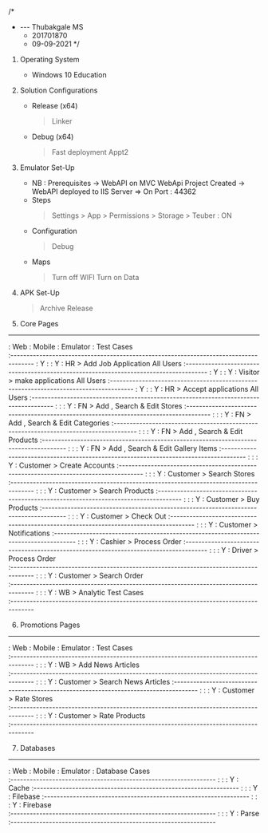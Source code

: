 ﻿/*
 * --- Thubakgale MS
     - 201701870 
     - 09-09-2021 
*/ 

1. Operating System
   * Windows 10 Education 
    
2. Solution Configurations 
   * Release (x64)
     > Linker 
   * Debug (x64)
     > Fast deployment 
     > Appt2 

3. Emulator Set-Up
   * NB : Prerequisites 
     -> WebAPI on MVC WebApi Project Created 
     -> WebAPI deployed to IIS Server 
        => On Port : 44362 
   * Steps
     > Settings > App > Permissions > Storage > Teuber : ON 
   * Configuration 
     > Debug
   * Maps  
     > Turn off WIFI 
     > Turn on Data 

4. APK Set-Up 
   > Archive 
   > Release 
   
5. Core Pages

--------------------------------------------------------------------------------------
:    Web    :    Mobile    :   Emulator   :          Test Cases    
:-------------------------------------------------------------------------------------
:     Y     :              :       Y      : HR > Add Job Application All Users
:-------------------------------------------------------------------------------------
:     Y     :              :       Y      : Visitor > make applications All Users 
:-------------------------------------------------------------------------------------
:     Y     :              :       Y      : HR > Accept applications All Users 
:-------------------------------------------------------------------------------------
:           :              :       Y      : FN > Add , Search & Edit Stores 
:------------------------------------------------------------------------------------- 
:           :              :       Y      : FN > Add , Search & Edit Categories 
:-------------------------------------------------------------------------------------
:           :              :       Y      : FN > Add , Search & Edit Products 
:-------------------------------------------------------------------------------------
:           :              :       Y      : FN > Add , Search & Edit Gallery Items 
:------------------------------------------------------------------------------------- 
:           :              :       Y      : Customer > Create Accounts 
:------------------------------------------------------------------------------------- 
:           :              :       Y      : Customer > Search Stores
:------------------------------------------------------------------------------------- 
:           :              :       Y      : Customer > Search Products
:------------------------------------------------------------------------------------- 
:           :              :       Y      : Customer > Buy Products
:------------------------------------------------------------------------------------- 
:           :              :       Y      : Customer > Check Out 
:------------------------------------------------------------------------------------- 
:           :              :       Y      : Customer > Notifications
:------------------------------------------------------------------------------------- 
:           :              :       Y      : Cashier > Process Order
:------------------------------------------------------------------------------------- 
:           :              :       Y      : Driver > Process Order  
:------------------------------------------------------------------------------------- 
:           :              :       Y      : Customer > Search Order  
:------------------------------------------------------------------------------------- 
:           :              :       Y      : WB > Analytic Test Cases   
:------------------------------------------------------------------------------------- 

6. Promotions Pages

--------------------------------------------------------------------------------------
:    Web    :    Mobile    :   Emulator   :          Test Cases    
:------------------------------------------------------------------------------------- 
:           :              :      Y       : WB > Add News Articles  
:------------------------------------------------------------------------------------- 
:           :              :      Y       : Customer > Search News Articles 
:------------------------------------------------------------------------------------- 
:           :              :      Y       : Customer > Rate Stores  
:------------------------------------------------------------------------------------- 
:           :              :      Y       : Customer > Rate Products   
:-------------------------------------------------------------------------------------

7. Databases

-----------------------------------------------------------------
:    Web    :    Mobile    :   Emulator   :   Database Cases    
:---------------------------------------------------------------- 
:           :              :      Y       :    Cache 
:---------------------------------------------------------------- 
:           :              :      Y       :    Filebase
:---------------------------------------------------------------- 
:           :              :      Y       :    Firebase  
:---------------------------------------------------------------- 
:           :              :      Y       :    Parse  
:---------------------------------------------------------------- 
